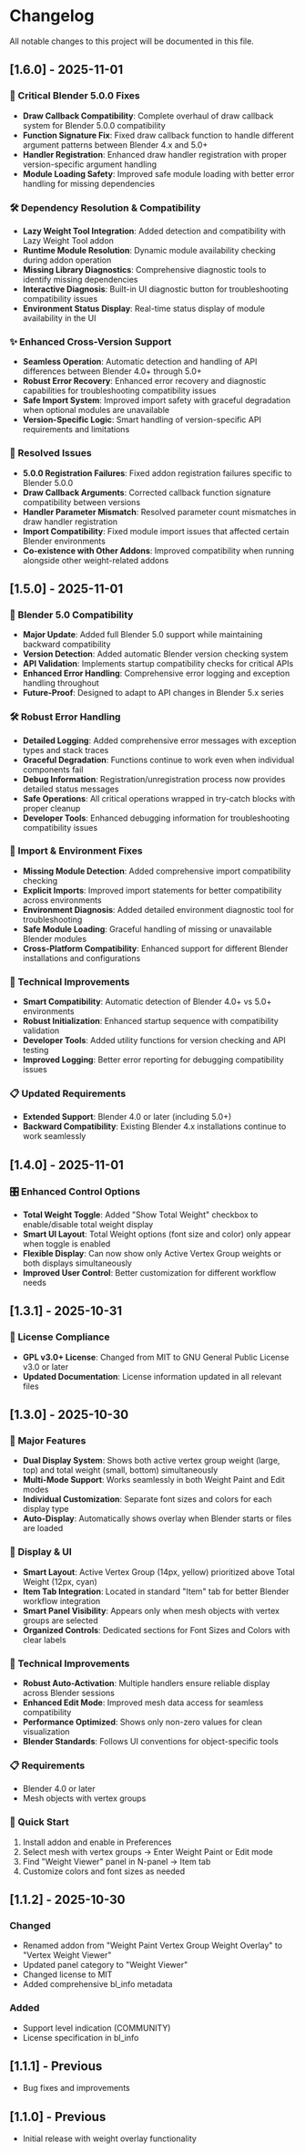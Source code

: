 # Changelog

All notable changes to this project will be documented in this file.

## [1.6.0] - 2025-11-01

### 🔧 Critical Blender 5.0.0 Fixes
- **Draw Callback Compatibility**: Complete overhaul of draw callback system for Blender 5.0.0 compatibility
- **Function Signature Fix**: Fixed draw callback function to handle different argument patterns between Blender 4.x and 5.0+
- **Handler Registration**: Enhanced draw handler registration with proper version-specific argument handling
- **Module Loading Safety**: Improved safe module loading with better error handling for missing dependencies

### 🛠️ Dependency Resolution & Compatibility
- **Lazy Weight Tool Integration**: Added detection and compatibility with Lazy Weight Tool addon
- **Runtime Module Resolution**: Dynamic module availability checking during addon operation
- **Missing Library Diagnostics**: Comprehensive diagnostic tools to identify missing dependencies
- **Interactive Diagnosis**: Built-in UI diagnostic button for troubleshooting compatibility issues
- **Environment Status Display**: Real-time status display of module availability in the UI

### ✨ Enhanced Cross-Version Support
- **Seamless Operation**: Automatic detection and handling of API differences between Blender 4.0+ through 5.0+
- **Robust Error Recovery**: Enhanced error recovery and diagnostic capabilities for troubleshooting compatibility issues
- **Safe Import System**: Improved import safety with graceful degradation when optional modules are unavailable
- **Version-Specific Logic**: Smart handling of version-specific API requirements and limitations

### 🐛 Resolved Issues
- **5.0.0 Registration Failures**: Fixed addon registration failures specific to Blender 5.0.0
- **Draw Callback Arguments**: Corrected callback function signature compatibility between versions
- **Handler Parameter Mismatch**: Resolved parameter count mismatches in draw handler registration
- **Import Compatibility**: Fixed module import issues that affected certain Blender environments
- **Co-existence with Other Addons**: Improved compatibility when running alongside other weight-related addons

## [1.5.0] - 2025-11-01

### 🚀 Blender 5.0 Compatibility
- **Major Update**: Added full Blender 5.0 support while maintaining backward compatibility
- **Version Detection**: Added automatic Blender version checking system
- **API Validation**: Implements startup compatibility checks for critical APIs
- **Enhanced Error Handling**: Comprehensive error logging and exception handling throughout
- **Future-Proof**: Designed to adapt to API changes in Blender 5.x series

### 🛠️ Robust Error Handling
- **Detailed Logging**: Added comprehensive error messages with exception types and stack traces
- **Graceful Degradation**: Functions continue to work even when individual components fail
- **Debug Information**: Registration/unregistration process now provides detailed status messages
- **Safe Operations**: All critical operations wrapped in try-catch blocks with proper cleanup
- **Developer Tools**: Enhanced debugging information for troubleshooting compatibility issues

### 🔧 Import & Environment Fixes
- **Missing Module Detection**: Added comprehensive import compatibility checking
- **Explicit Imports**: Improved import statements for better compatibility across environments
- **Environment Diagnosis**: Added detailed environment diagnostic tool for troubleshooting
- **Safe Module Loading**: Graceful handling of missing or unavailable Blender modules
- **Cross-Platform Compatibility**: Enhanced support for different Blender installations and configurations

### 🔧 Technical Improvements
- **Smart Compatibility**: Automatic detection of Blender 4.0+ vs 5.0+ environments
- **Robust Initialization**: Enhanced startup sequence with compatibility validation
- **Developer Tools**: Added utility functions for version checking and API testing
- **Improved Logging**: Better error reporting for debugging compatibility issues

### 📋 Updated Requirements
- **Extended Support**: Blender 4.0 or later (including 5.0+)
- **Backward Compatibility**: Existing Blender 4.x installations continue to work seamlessly

## [1.4.0] - 2025-11-01

### 🎛️ Enhanced Control Options
- **Total Weight Toggle**: Added "Show Total Weight" checkbox to enable/disable total weight display
- **Smart UI Layout**: Total Weight options (font size and color) only appear when toggle is enabled
- **Flexible Display**: Can now show only Active Vertex Group weights or both displays simultaneously
- **Improved User Control**: Better customization for different workflow needs

## [1.3.1] - 2025-10-31

### 📄 License Compliance
- **GPL v3.0+ License**: Changed from MIT to GNU General Public License v3.0 or later
- **Updated Documentation**: License information updated in all relevant files

## [1.3.0] - 2025-10-30

### 🎉 Major Features
- **Dual Display System**: Shows both active vertex group weight (large, top) and total weight (small, bottom) simultaneously
- **Multi-Mode Support**: Works seamlessly in both Weight Paint and Edit modes
- **Individual Customization**: Separate font sizes and colors for each display type
- **Auto-Display**: Automatically shows overlay when Blender starts or files are loaded

### 🎨 Display & UI
- **Smart Layout**: Active Vertex Group (14px, yellow) prioritized above Total Weight (12px, cyan)  
- **Item Tab Integration**: Located in standard "Item" tab for better Blender workflow integration
- **Smart Panel Visibility**: Appears only when mesh objects with vertex groups are selected
- **Organized Controls**: Dedicated sections for Font Sizes and Colors with clear labels

### 🔧 Technical Improvements
- **Robust Auto-Activation**: Multiple handlers ensure reliable display across Blender sessions
- **Enhanced Edit Mode**: Improved mesh data access for seamless compatibility
- **Performance Optimized**: Shows only non-zero values for clean visualization
- **Blender Standards**: Follows UI conventions for object-specific tools

### 📋 Requirements
- Blender 4.0 or later
- Mesh objects with vertex groups

### 🚀 Quick Start
1. Install addon and enable in Preferences
2. Select mesh with vertex groups → Enter Weight Paint or Edit mode
3. Find "Weight Viewer" panel in N-panel → Item tab
4. Customize colors and font sizes as needed

## [1.1.2] - 2025-10-30

### Changed
- Renamed addon from "Weight Paint Vertex Group Weight Overlay" to "Vertex Weight Viewer"
- Updated panel category to "Weight Viewer"
- Changed license to MIT
- Added comprehensive bl_info metadata

### Added
- Support level indication (COMMUNITY)
- License specification in bl_info

## [1.1.1] - Previous
- Bug fixes and improvements

## [1.1.0] - Previous
- Initial release with weight overlay functionality
